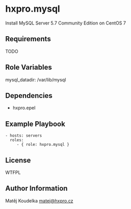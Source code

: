 hxpro.mysql
===========

Install MySQL Server 5.7 Community Edition on CentOS 7

Requirements
------------

TODO

Role Variables
--------------

mysql_datadir: /var/lib/mysql

Dependencies
------------

- hxpro.epel

Example Playbook
----------------

    - hosts: servers
      roles:
         - { role: hxpro.mysql }

License
-------

WTFPL

Author Information
------------------

Matěj Koudelka <matej@hxpro.cz>
